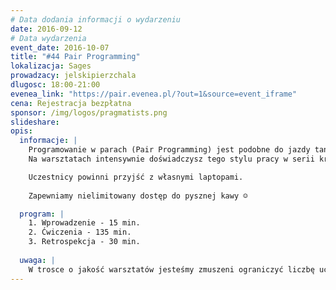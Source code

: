 ```yaml
---
# Data dodania informacji o wydarzeniu
date: 2016-09-12
# Data wydarzenia
event_date: 2016-10-07
title: "#44 Pair Programming"
lokalizacja: Sages
prowadzacy: jelskipierzchala
dlugosc: 18:00-21:00
evenea_link: "https://pair.evenea.pl/?out=1&source=event_iframe"
cena: Rejestracja bezpłatna
sponsor: /img/logos/pragmatists.png
slideshare:
opis:
  informacje: |
    Programowanie w parach (Pair Programming) jest podobne do jazdy tandemem. Aby zobaczyć ile daje frajdy, trzeba spróbować.
    Na warsztatach intensywnie doświadczysz tego stylu pracy w serii krótkich, wykonywanych w parach ćwiczeń. Na koniec wyjdziesz z konkretnymi pomysłami, jak poprawić jakość swojej pracy na co dzień i zwiększyć zadowolenie z niej.

    Uczestnicy powinni przyjść z własnymi laptopami.
 
    Zapewniamy nielimitowany dostęp do pysznej kawy ☺

  program: |
    1. Wprowadzenie - 15 min.
    2. Ćwiczenia - 135 min.
    3. Retrospekcja - 30 min.
    
  uwaga: |
    W trosce o jakość warsztatów jesteśmy zmuszeni ograniczyć liczbę uczestników. **Kwalifikacja odbywa się na podstawie odpowiedzi udzielonych w formularzu zgłoszeniowym oraz - w dalszym kroku - kolejności zgłoszeń.** Potwierdzenie udziału w warsztatach wraz z instrukcją przygotowania środowiska otrzymasz najpóźniej na 7 dni przed planowaną datą wydarzenia.
---
```

